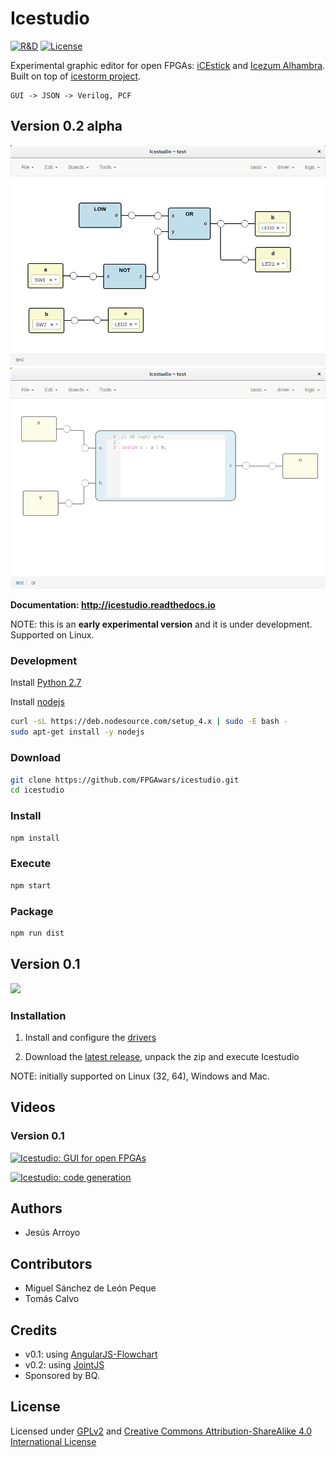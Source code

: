 # Icestudio

[![R&D](https://img.shields.io/badge/-R%26D-brightgreen.svg)](https://github.com/Jesus89/icestudio)
[![License](http://img.shields.io/:license-gpl-blue.svg)](http://opensource.org/licenses/GPL-2.0)

Experimental graphic editor for open FPGAs: [iCEstick](http://www.pighixxx.com/test/portfolio-items/icestick/) and [Icezum Alhambra](https://github.com/FPGAwars/icezum). Built on top of [icestorm project](http://www.clifford.at/icestorm/).

    GUI -> JSON -> Verilog, PCF

## Version 0.2 alpha

<img src="./doc/images/icestudio-0.2-project.png" width="600" align="center">

<img src="./doc/images/icestudio-0.2-block-inspection.png" width="600" align="center">

**Documentation: http://icestudio.readthedocs.io**

NOTE: this is an **early experimental version** and it is under development. Supported on Linux.

### Development

Install [Python 2.7](https://www.python.org/downloads/release/python-2711/)

Install [nodejs](https://github.com/nodejs/node)
```bash
curl -sL https://deb.nodesource.com/setup_4.x | sudo -E bash -
sudo apt-get install -y nodejs
```

### Download

```bash
git clone https://github.com/FPGAwars/icestudio.git
cd icestudio
```

### Install

```bash
npm install
```

### Execute

```bash
npm start
```

### Package

```bash
npm run dist
```

## Version 0.1

![][icestudio-0.1-demo]

### Installation

1. Install and configure the [drivers](https://github.com/FPGAwars/icestudio/wiki/Installing-the-drivers)

2. Download the [latest release](https://github.com/FPGAwars/icestudio/releases), unpack the zip and execute Icestudio

NOTE: initially supported on Linux (32, 64), Windows and Mac.

## Videos

### Version 0.1

[![Icestudio: GUI for open FPGAs](http://img.youtube.com/vi/Okl4Rr_i6Qk/0.jpg)](http://www.youtube.com/watch?v=Okl4Rr_i6Qk "Icestudio: GUI for open FPGAs")

[![Icestudio: code generation](http://img.youtube.com/vi/pG1DsF9MIj0/0.jpg)](http://www.youtube.com/watch?v=pG1DsF9MIj0 "Icestudio: code generation")

## Authors

* Jesús Arroyo

## Contributors

* Miguel Sánchez de León Peque
* Tomás Calvo

## Credits

* v0.1: using [AngularJS-Flowchart](https://github.com/codecapers/AngularJS-FlowChart)
* v0.2: using [JointJS](https://github.com/clientIO/joint)
* Sponsored by BQ.

## License

Licensed under [GPLv2](http://opensource.org/licenses/GPL-2.0) and [Creative Commons Attribution-ShareAlike 4.0 International License](http://creativecommons.org/licenses/by-sa/4.0/)

[icestudio-0.1-demo]: doc/images/icestudio-demo.gif
